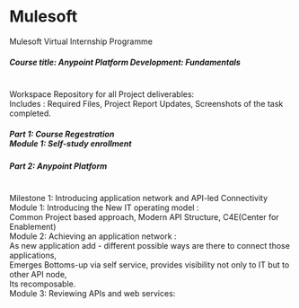# Mulesoft
Mulesoft Virtual Internship Programme

<h5>Course title: Anypoint Platform Development: Fundamentals</h5><br>
Workspace Repository for all Project deliverables:<br>
Includes : Required Files, Project Report Updates, Screenshots of the task completed.
<br>
<h5>Part 1: Course Regestration</5><br>
  Module 1: Self-study enrollment

<h5>Part 2: Anypoint Platform</h5><br>
Milestone 1: Introducing application network and API-led Connectivity<br>
	Module 1: Introducing the New IT operating model :<br>
						Common Project based approach, Modern API Structure, C4E(Center for Enablement)<br>
  Module 2: Achieving an application network :<br>
            As new application add - different possible ways are there to connect those applications, <br>
            Emerges Bottoms-up via self service, provides visibility not only to IT but to other API node, <br>
            Its recomposable. <br>
  Module 3: Reviewing APIs and web services: <br>
            
